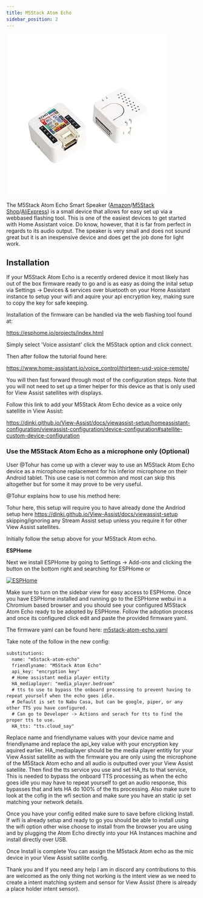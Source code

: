 ```yaml
---
title: M5Stack Atom Echo
sidebar_position: 2
---
```


![Image](./m5stackecho.jpg)

The M5Stack Atom Echo Smart Speaker ([Amazon](https://amzn.to/4eC8Tto)/[M5Stack Shop](https://shop.m5stack.com/collections/m5-controllers/products/atom-echo-smart-speaker-dev-kit)/[AliExpress](https://www.aliexpress.us/item/3256803113017446.html?aff_platform=portals-tool&sk=_A8G2YF&aff_trace_key=90326d2a90444b4887632f62dd533ce4-1654058373639-07963-_A8G2YF&terminal_id=c5517a8c9bb44b4fb32147398fbc2576&aff_fcid=90326d2a90444b4887632f62dd533ce4-1654058373639-07963-_A8G2YF&tt=CPS_NORMAL&aff_fsk=_A8G2YF&gatewayAdapt=glo2usa4itemAdapt)) is a small device that allows for easy set up via a webbased flashing tool.  This is one of the easiest devices to get started with Home Assistant voice.  Do know, however, that it is far from perfect in regards to its audio output.  The speaker is very small and does not sound great but it is an inexpensive device and does get the job done for light work.

## Installation

If your M5Stack Atom Echo is a recently ordered device it most likely has out of the box firmware ready to go and is as easy as doing the inital setup via Settings -> Devices & services over bluetooth on your Home Assistant instance to setup your wifi and aquire your api encryption key, making sure to copy the key for safe keeping.

Installation of the firmware can be handled via the web flashing tool found at:

https://esphome.io/projects/index.html

Simply select 'Voice assistant' click the M5Stack option and click connect.

Then after follow the tutorial found here:

https://www.home-assistant.io/voice_control/thirteen-usd-voice-remote/

You will then fast forward through most of the configuration steps.  Note that you will not need to set up a timer helper for this device as that is only used for View Assist satellites with displays.

Follow this link to add your M5Stack Atom Echo device as a voice only satellite in View Assist:

https://dinki.github.io/View-Assist/docs/viewassist-setup/homeassistant-configuration/viewassist-configuration/device-configuration#satellite-custom-device-configuration

### Use the M5Stack Atom Echo as a microphone only (Optional)

User @Tohur has come up with a clever way to use an M5Stack Atom Echo device as a microphone replacement for his inferior microphone on their Android tablet.  This use case is not common and most can skip this altogether but for some it may prove to be very useful.

@Tohur explains how to use his method here:

Tohur here, this setup will require you to have already done the Andriod setup here https://dinki.github.io/View-Assist/docs/viewassist-setup skipping/ignoring any Stream Assist setup unless you require it for other View Assist satellites.

Initially follow the setup above for your M5Stack Atom echo.

**ESPHome**

Next we install ESPHome by going to Settings -> Add-ons and clicking the button on the bottom right and searching for ESPHome or   

[![ESPHome](https://my.home-assistant.io/badges/supervisor_addon.svg 'ESPHome')](https://my.home-assistant.io/redirect/supervisor_addon/?addon=5c53de3b_esphome&repository_url=https%3A%2F%2Fgithub.com%2Fesphome%2Fhome-assistant-addon)

Make sure to  turn on the sidebar view for easy access to ESPHome. Once you have ESPHome installed and running go to the ESPHome webui in a Chromium based browser and you should see your configured M5Stack Atom Echo ready to be adopted by ESPHome. Follow the adoption process and once its configured click edit and paste the provided firmware yaml. 

The firmware yaml can be found here: [m5stack-atom-echo.yaml](./m5stack-atom-echo.yaml)

Take note of the follow in the new config:

```
substitutions:
  name: "m5stack-atom-echo"
  friendlyname: "M5Stack Atom Echo"
  api_key: "encryption key"
  # Home assistant media player entity 
  HA_mediaplayer: "media_player.bedroom"
  # tts to use to bypass the onboard processing to prevent having to repeat yourself when the echo goes idle.
  # Default is set to Nabu Casa, but can be google, piper, or any other TTS you have configured.
  # Can go to Developer -> Actions and serach for tts to find the proper tts to use.
  HA_tts: "tts.cloud_say"
```

Replace name and friendlyname values with your device name and friendlyname and replace the api_key value with your encryption key aquired earlier. HA_mediaplayer should be the media player entitiy for your View Assist satellite as with the firmware you are only using the microphone of the M5Stack Atom echo and all audio is outputted over your View Assist satellite. Then find the tts service you use and set HA_tts to that service, This is needed to bypass the onboard TTS processing as when the echo goes idle you may have to repeat yourself to get an audio response, this bypasses that and lets HA  do 100% of the tts processing. Also make sure to look at the cofig in the wfi section and make sure you have an static ip set matching your network details.

Once you have your config edited make sure to save before clicking Install. If wifi is already setup and ready to go you should be able to install using the wifi option other wise choose to install from the browser you are using and by plugging the Atom Echo directly into your HA Instances machine and install directly over USB.

Once Install is complete You can assign the M5stack Atom echo as the mic device in your View Assist satilite config.

Thank you and If you need any help I am in discord any contributions to this are welcomed as the only thing not working is the intent view as we need to create a intent matching system and sensor for View Assist (there is already a place holder intent sensor).
